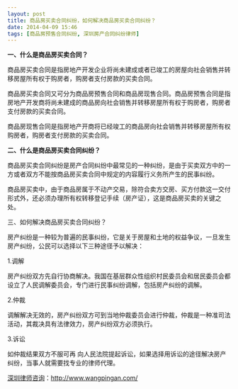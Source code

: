 ```yaml
---
layout: post
title: 商品房买卖合同纠纷，如何解决商品房买卖合同纠纷？
date: 2014-04-09 15:46
tags: [商品房预售合同纠纷, 深圳房产合同纠纷律师]
---
```

<strong>一、什么是商品房买卖合同？</strong>

商品房买卖合同是指房地产开发企业将尚未建成或者已竣工的房屋向社会销售并转移房屋所有权于购房者，购房者支付房款的买卖合同。

商品房买卖合同又可分为商品房预售合同和商品房现售合同。商品房预售合同是指房地产开发商将尚未建成的商品房向社会销售并转移房屋所有权于购房者，购房者支付房款的买卖合同。

商品房现售合同是指房地产开商将已经竣工的商品房向社会销售并转移房屋所有权购房者，购房者支付房款的买卖合同。

<strong>二、什么是商品房买卖合同纠纷？</strong>

商品房买卖合同纠纷是房产合同纠纷中最常见的一种纠纷，是由于买卖双方中的一方或者双方不能按商品房买卖合同中规定的内容履行义务所产生的民事纠纷。

商品房买卖中，由于商品房属于不动产交易，除符合卖方交房、买方付款这一交付形式外，还必须办理所有权转移登记手续（房产证），这是商品房买卖的关键之处。

三、如何解决商品房买卖合同纠纷？

房产纠纷是一种较为普遍的民事纠纷，它是关于房屋和土地的权益争议，一旦发生房产纠纷，公民可以选择以下三种途径予以解决：

1.调解

房产纠纷双方先自行协商解决。我国在基层群众性组织村民委员会和居民委员会都设立了人民调解委员会，专门进行民事纠纷调解，包括房产纠纷的调解。

2.仲裁

调解解决无效的，房产纠纷双方可到当地仲裁委员会进行仲裁，仲裁是一种准司法活动，其裁决具有法律效力，房产纠纷双方必须执行。

3.诉讼

如仲裁结果双方不服可再 向人民法院提起诉讼，如果选择用诉讼的途径解决房产纠纷，当事人就需要找专业的律师代理。

<a href="http://www.wangpingan.com/">深圳律师咨询</a>：<a href="http://www.wangpingan.com/">http://www.wangpingan.com/</a>

